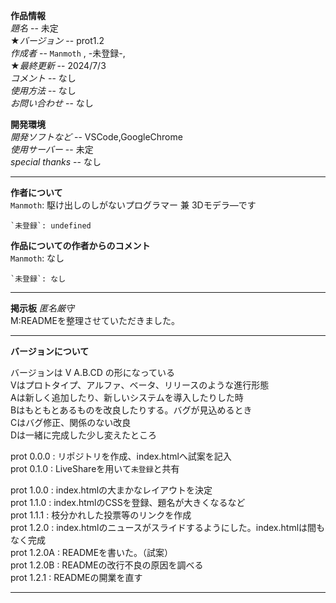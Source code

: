 **作品情報**  
    *題名* -- 未定  
    ★*バージョン* -- prot1.2  
    *作成者* -- `Manmoth` , -未登録-,  
    ★*最終更新* -- 2024/7/3  
    *コメント* -- なし  
    *使用方法* -- なし  
    *お問い合わせ* -- なし  
  
  
**開発環境**  
    *開発ソフトなど* -- VSCode,GoogleChrome  
    *使用サーバー* -- 未定  
    *special thanks* -- なし  
  
***  
  
**作者について**  
    `Manmoth`: 駆け出しのしがないプログラマー 兼 3Dモデラ―です  
      
    `未登録`: undefined   
  
**作品についての作者からのコメント**  
    `Manmoth`: なし  
  
    `未登録`: なし  
  
***  
  
**掲示板** _匿名厳守_  
M:READMEを整理させていただきました。  
  
***  
  
**バージョンについて**  
  
バージョンは V A.B.CD の形になっている  
Vはプロトタイプ、アルファ、ベータ、リリースのような進行形態  
Aは新しく追加したり、新しいシステムを導入したりした時  
Bはもともとあるものを改良したりする。バグが見込めるとき  
Cはバグ修正、関係のない改良  
Dは一緒に完成した少し変えたところ  
  
prot 0.0.0 : リポジトリを作成、index.htmlへ試案を記入  
prot 0.1.0 : LiveShareを用いて`未登録`と共有  
  
prot 1.0.0 : index.htmlの大まかなレイアウトを決定  
prot 1.1.0 : index.htmlのCSSを登録、題名が大きくなるなど  
prot 1.1.1 : 枝分かれした投票等のリンクを作成  
prot 1.2.0 : index.htmlのニュースがスライドするようにした。index.htmlは間もなく完成  
prot 1.2.0A : READMEを書いた。（試案）  
prot 1.2.0B : READMEの改行不良の原因を調べる  
prot 1.2.1 : READMEの開業を直す  

***
